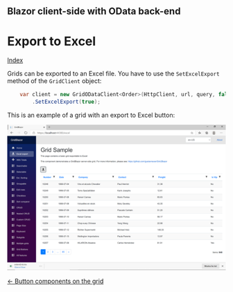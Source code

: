## Blazor client-side with OData back-end

# Export to Excel

[Index](Documentation.md)

Grids can be exported to an Excel file. You have to use the ```SetExcelExport``` method of the ```GridClient``` object:
 
```c#
    var client = new GridODataClient<Order>(HttpClient, url, query, false, "ordersGrid", columns, 10)
        .SetExcelExport(true);
```

This is an example of a grid with an export to Excel button:

![](../images/Excel.png)


[<- Button components on the grid](Button_components.md)
